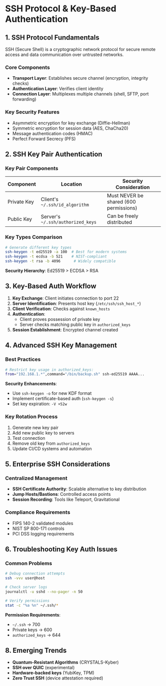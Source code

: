 # SSH Protocol & Key-Based Authentication 

## **1. SSH Protocol Fundamentals**
SSH (Secure Shell) is a cryptographic network protocol for secure remote access and data communication over untrusted networks.

### **Core Components**
- **Transport Layer**: Establishes secure channel (encryption, integrity checks)
- **Authentication Layer**: Verifies client identity
- **Connection Layer**: Multiplexes multiple channels (shell, SFTP, port forwarding)

### **Key Security Features**
- Asymmetric encryption for key exchange (Diffie-Hellman)
- Symmetric encryption for session data (AES, ChaCha20)
- Message authentication codes (HMAC)
- Perfect Forward Secrecy (PFS)

## **2. SSH Key Pair Authentication**

### **Key Pair Components**
| Component | Location | Security Consideration |
|-----------|----------|-----------------------|
| Private Key | Client's `~/.ssh/id_algorithm` | Must NEVER be shared (600 permissions) |
| Public Key | Server's `~/.ssh/authorized_keys` | Can be freely distributed |

### **Key Types Comparison**
```bash
# Generate different key types
ssh-keygen -t ed25519 -a 100  # Best for modern systems
ssh-keygen -t ecdsa -b 521    # NIST-compliant
ssh-keygen -t rsa -b 4096      # Widely compatible
```

**Security Hierarchy**: Ed25519 > ECDSA > RSA

## **3. Key-Based Auth Workflow**
1. **Key Exchange**: Client initiates connection to port 22
2. **Server Identification**: Presents host key (`/etc/ssh/ssh_host_*`)
3. **Client Verification**: Checks against `known_hosts`
4. **Authentication**:
   - Client proves possession of private key
   - Server checks matching public key in `authorized_keys`
5. **Session Establishment**: Encrypted channel created

## **4. Advanced SSH Key Management**

### **Best Practices**
```bash
# Restrict key usage in authorized_keys:
from="192.168.1.*",command="/bin/backup.sh" ssh-ed25519 AAAA... 
```

**Security Enhancements**:
- Use `ssh-keygen -o` for new KDF format
- Implement certificate-based auth (`ssh-keygen -s`)
- Set key expiration: `-V +52w`

### **Key Rotation Process**
1. Generate new key pair
2. Add new public key to servers
3. Test connection
4. Remove old key from `authorized_keys`
5. Update CI/CD systems and automation

## **5. Enterprise SSH Considerations**

### **Centralized Management**
- **SSH Certificate Authority**: Scalable alternative to key distribution
- **Jump Hosts/Bastions**: Controlled access points
- **Session Recording**: Tools like Teleport, Gravitational

### **Compliance Requirements**
- FIPS 140-2 validated modules
- NIST SP 800-171 controls
- PCI DSS logging requirements

## **6. Troubleshooting Key Auth Issues**

### **Common Problems**
```bash
# Debug connection attempts
ssh -vvv user@host

# Check server logs
journalctl -u sshd --no-pager -n 50

# Verify permissions
stat -c "%a %n" ~/.ssh/*
```

**Permission Requirements**:
- `~/.ssh` → 700
- Private keys → 600
- `authorized_keys` → 644

## **8. Emerging Trends**
- **Quantum-Resistant Algorithms** (CRYSTALS-Kyber)
- **SSH over QUIC** (experimental)
- **Hardware-backed keys** (YubiKey, TPM)
- **Zero Trust SSH** (device attestation required)
